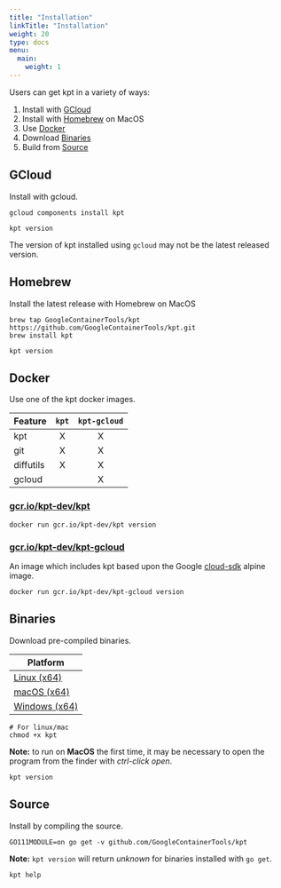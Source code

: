```yaml
---
title: "Installation"
linkTitle: "Installation"
weight: 20
type: docs
menu:
  main:
    weight: 1
---
```


Users can get kpt in a variety of ways:
1. Install with [GCloud](#GCloud)
1. Install with [Homebrew](#Homebrew) on MacOS
1. Use [Docker](#Docker)
1. Download [Binaries](#Binaries) 
1. Build from [Source](#Source)

## GCloud

Install with gcloud.

```shell
gcloud components install kpt
```

```shell
kpt version
```

The version of kpt installed using `gcloud` may not be the latest released version.

## Homebrew

Install the latest release with Homebrew on MacOS

```shell
brew tap GoogleContainerTools/kpt https://github.com/GoogleContainerTools/kpt.git
brew install kpt
```

```shell
kpt version
```

## Docker

Use one of the kpt docker images.

| Feature   | `kpt` | `kpt-gcloud` |
| --------- |:-----:|:------------:|
| kpt       | X     | X            |
| git       | X     | X            |
| diffutils | X     | X            |
| gcloud    |       | X            |

### [gcr.io/kpt-dev/kpt]

```shell
docker run gcr.io/kpt-dev/kpt version
```

### [gcr.io/kpt-dev/kpt-gcloud]

An image which includes kpt based upon the Google [cloud-sdk] alpine image.

```shell
docker run gcr.io/kpt-dev/kpt-gcloud version
```

[gcr.io/kpt-dev/kpt]: https://console.cloud.google.com/gcr/images/kpt-dev/GLOBAL/kpt?gcrImageListsize=30

[gcr.io/kpt-dev/kpt-gcloud]: https://console.cloud.google.com/gcr/images/kpt-dev/GLOBAL/kpt-gcloud?gcrImageListsize=30

[cloud-sdk]: https://github.com/GoogleCloudPlatform/cloud-sdk-docker

## Binaries

Download pre-compiled binaries.

| Platform
| ------------------------
| [Linux (x64)][linux]
| [macOS (x64)][darwin]
| [Windows (x64)][windows]

```shell
# For linux/mac
chmod +x kpt
```

**Note:** to run on **MacOS** the first time, it may be necessary to open the
program from the finder with *ctrl-click open*.

```shell
kpt version
```

[linux]: https://storage.googleapis.com/kpt-dev/latest/linux_amd64/kpt
[darwin]: https://storage.googleapis.com/kpt-dev/latest/darwin_amd64/kpt
[windows]: https://storage.googleapis.com/kpt-dev/latest/windows_amd64/kpt.exe

## Source

Install by compiling the source.

```shell
GO111MODULE=on go get -v github.com/GoogleContainerTools/kpt
```

**Note:** `kpt version` will return *unknown* for binaries installed
with `go get`.

```shell
kpt help
```
